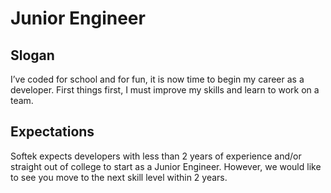 # Junior Engineer

## Slogan
I’ve coded for school and for fun, it is now time to begin my career as a developer. First things first, I must improve my skills and learn to work on a team.

## Expectations
Softek expects developers with less than 2 years of experience and/or straight out of college to start as a Junior Engineer. However, we would like to see you move to the next skill level within 2 years.
